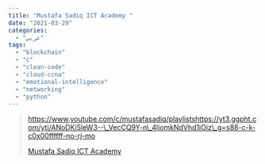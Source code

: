 ```yaml
---
title: "Mustafa Sadiq ICT Academy "
date: "2021-03-29"
categories:
  - "عربي"
tags:
  - "blockchain"
  - "c"
  - "clean-code"
  - "cloud-ccna"
  - "emotional-intelligence"
  - "networking"
  - "python"
---
```


> https://www.youtube.com/c/mustafasadiq/playlistshttps://yt3.ggpht.com/yti/ANoDKi5leW3--\_VecCQ9Y-n\_4ljomkNdVhd1iOiz\_g=s88-c-k-c0x00ffffff-no-rj-mo
>
> [Mustafa Sadiq ICT Academy ](https://www.youtube.com/c/mustafasadiq/playlists)
